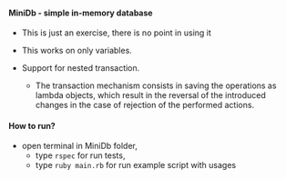 #### MiniDb - simple in-memory database
- This is just an exercise, there is no point in using it
- This works on only variables.
- Support for nested transaction.

  - The transaction mechanism consists in saving the operations as lambda objects, which result in the reversal of the introduced changes in the case of rejection of the performed actions.

#### How to run?
- open terminal in MiniDb folder,
  - type `rspec` for run tests,
  - type `ruby main.rb` for run example script with usages
